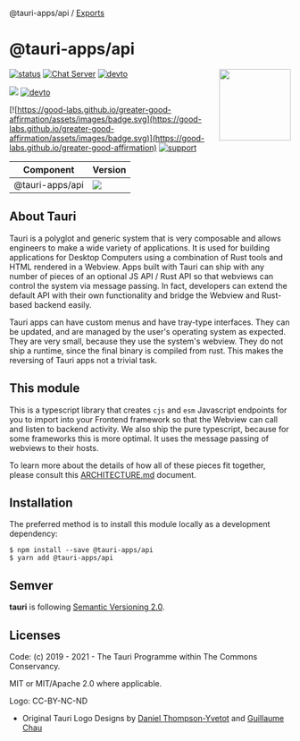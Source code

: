 @tauri-apps/api / [Exports](modules.md)

# @tauri-apps/api
 <img align="right" src="https://github.com/tauri-apps/tauri/raw/dev/app-icon.png" height="128" width="128">

[![status](https://img.shields.io/badge/Status-Beta-green.svg)](https://github.com/tauri-apps/tauri)
[![Chat Server](https://img.shields.io/badge/chat-on%20discord-7289da.svg)](https://discord.gg/SpmNs4S)
[![devto](https://img.shields.io/badge/blog-dev.to-black.svg)](https://dev.to/tauri)

![](https://img.shields.io/github/workflow/status/tauri-apps/tauri/test%20library?label=test%20library
)
[![devto](https://img.shields.io/badge/documentation-site-purple.svg)](https://tauri.studio)

[![https://good-labs.github.io/greater-good-affirmation/assets/images/badge.svg](https://good-labs.github.io/greater-good-affirmation/assets/images/badge.svg)](https://good-labs.github.io/greater-good-affirmation)
[![support](https://img.shields.io/badge/sponsor-Opencollective-blue.svg)](https://opencollective.com/tauri)

| Component       | Version                                               |
| --------------- | ----------------------------------------------------- |
| @tauri-apps/api | ![](https://img.shields.io/npm/v/@tauri-apps/api.svg) |

## About Tauri
Tauri is a polyglot and generic system that is very composable and allows engineers to make a wide variety of applications. It is used for building applications for Desktop Computers using a combination of Rust tools and HTML rendered in a Webview. Apps built with Tauri can ship with any number of pieces of an optional JS API / Rust API so that webviews can control the system via message passing. In fact, developers can extend the default API with their own functionality and bridge the Webview and Rust-based backend easily.

Tauri apps can have custom menus and have tray-type interfaces. They can be updated, and are managed by the user's operating system as expected. They are very small, because they use the system's webview. They do not ship a runtime, since the final binary is compiled from rust. This makes the reversing of Tauri apps not a trivial task.

## This module
This is a typescript library that creates `cjs` and `esm` Javascript endpoints for you to import into your Frontend framework so that the Webview can call and listen to backend activity. We also ship the pure typescript, because for some frameworks this is more optimal. It uses the message passing of webviews to their hosts.

To learn more about the details of how all of these pieces fit together, please consult this [ARCHITECTURE.md](https://github.com/tauri-apps/tauri/blob/dev/ARCHITECTURE.md) document.

## Installation

The preferred method is to install this module locally as a development dependency:
```
$ npm install --save @tauri-apps/api
$ yarn add @tauri-apps/api
```

## Semver
**tauri** is following [Semantic Versioning 2.0](https://semver.org/).
## Licenses
Code: (c) 2019 - 2021 - The Tauri Programme within The Commons Conservancy.

MIT or MIT/Apache 2.0 where applicable.

Logo: CC-BY-NC-ND
- Original Tauri Logo Designs by [Daniel Thompson-Yvetot](https://github.com/nothingismagick) and [Guillaume Chau](https://github.com/akryum)
